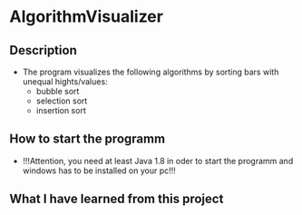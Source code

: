 # AlgorithmVisualizer

## Description
- The program visualizes the following algorithms by sorting bars with unequal hights/values:
  - bubble sort
  - selection sort
  - insertion sort

## How to start the programm
- !!!Attention, you need at least Java 1.8 in oder to start the programm and windows has to be installed on your pc!!!

## What I have learned from this project
